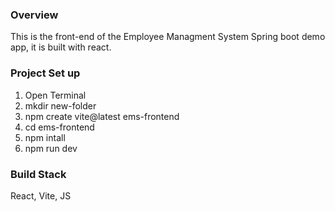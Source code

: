 ### Overview

This is the front-end of the Employee Managment System Spring boot demo app, it is built with react.

### Project Set up

1. Open Terminal
2. mkdir new-folder
3. npm create vite@latest ems-frontend
4. cd ems-frontend
5. npm intall
6. npm run dev

### Build Stack

React, Vite, JS
